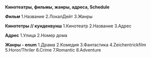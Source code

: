 **Кинотеатры, фильмы, жанры, адреса, Schedule**

_**Фильм**_
1.Название
2.ЛокалДейт
3.Жанры

**Кинотетры // кунденвунш**
1.Кинотеатр
2.Название
3.Адрес

**Адрес**
1.Улица
2.Номер дома

**Жанры - enum**
1.Драма
2.Комедия
3.Фантастика
4.Zeichentrickfilm
5.Horor/Thriler
6.Crime
7.Romantic
8.Adventure